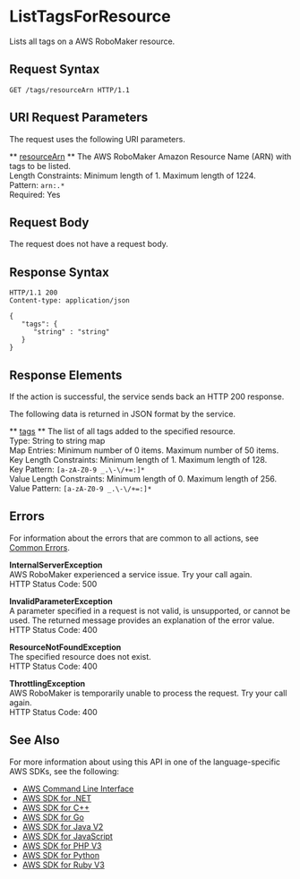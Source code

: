 # ListTagsForResource<a name="API_ListTagsForResource"></a>

Lists all tags on a AWS RoboMaker resource\.

## Request Syntax<a name="API_ListTagsForResource_RequestSyntax"></a>

```
GET /tags/resourceArn HTTP/1.1
```

## URI Request Parameters<a name="API_ListTagsForResource_RequestParameters"></a>

The request uses the following URI parameters\.

 ** [resourceArn](#API_ListTagsForResource_RequestSyntax) **   <a name="robomaker-ListTagsForResource-request-resourceArn"></a>
The AWS RoboMaker Amazon Resource Name \(ARN\) with tags to be listed\.  
Length Constraints: Minimum length of 1\. Maximum length of 1224\.  
Pattern: `arn:.*`   
Required: Yes

## Request Body<a name="API_ListTagsForResource_RequestBody"></a>

The request does not have a request body\.

## Response Syntax<a name="API_ListTagsForResource_ResponseSyntax"></a>

```
HTTP/1.1 200
Content-type: application/json

{
   "tags": { 
      "string" : "string" 
   }
}
```

## Response Elements<a name="API_ListTagsForResource_ResponseElements"></a>

If the action is successful, the service sends back an HTTP 200 response\.

The following data is returned in JSON format by the service\.

 ** [tags](#API_ListTagsForResource_ResponseSyntax) **   <a name="robomaker-ListTagsForResource-response-tags"></a>
The list of all tags added to the specified resource\.  
Type: String to string map  
Map Entries: Minimum number of 0 items\. Maximum number of 50 items\.  
Key Length Constraints: Minimum length of 1\. Maximum length of 128\.  
Key Pattern: `[a-zA-Z0-9 _.\-\/+=:]*`   
Value Length Constraints: Minimum length of 0\. Maximum length of 256\.  
Value Pattern: `[a-zA-Z0-9 _.\-\/+=:]*` 

## Errors<a name="API_ListTagsForResource_Errors"></a>

For information about the errors that are common to all actions, see [Common Errors](CommonErrors.md)\.

 **InternalServerException**   
AWS RoboMaker experienced a service issue\. Try your call again\.  
HTTP Status Code: 500

 **InvalidParameterException**   
A parameter specified in a request is not valid, is unsupported, or cannot be used\. The returned message provides an explanation of the error value\.  
HTTP Status Code: 400

 **ResourceNotFoundException**   
The specified resource does not exist\.  
HTTP Status Code: 400

 **ThrottlingException**   
AWS RoboMaker is temporarily unable to process the request\. Try your call again\.  
HTTP Status Code: 400

## See Also<a name="API_ListTagsForResource_SeeAlso"></a>

For more information about using this API in one of the language\-specific AWS SDKs, see the following:
+  [AWS Command Line Interface](https://docs.aws.amazon.com/goto/aws-cli/robomaker-2018-06-29/ListTagsForResource) 
+  [AWS SDK for \.NET](https://docs.aws.amazon.com/goto/DotNetSDKV3/robomaker-2018-06-29/ListTagsForResource) 
+  [AWS SDK for C\+\+](https://docs.aws.amazon.com/goto/SdkForCpp/robomaker-2018-06-29/ListTagsForResource) 
+  [AWS SDK for Go](https://docs.aws.amazon.com/goto/SdkForGoV1/robomaker-2018-06-29/ListTagsForResource) 
+  [AWS SDK for Java V2](https://docs.aws.amazon.com/goto/SdkForJavaV2/robomaker-2018-06-29/ListTagsForResource) 
+  [AWS SDK for JavaScript](https://docs.aws.amazon.com/goto/AWSJavaScriptSDK/robomaker-2018-06-29/ListTagsForResource) 
+  [AWS SDK for PHP V3](https://docs.aws.amazon.com/goto/SdkForPHPV3/robomaker-2018-06-29/ListTagsForResource) 
+  [AWS SDK for Python](https://docs.aws.amazon.com/goto/boto3/robomaker-2018-06-29/ListTagsForResource) 
+  [AWS SDK for Ruby V3](https://docs.aws.amazon.com/goto/SdkForRubyV3/robomaker-2018-06-29/ListTagsForResource) 